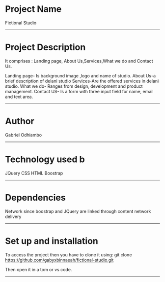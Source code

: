# Project Name
Fictional Studio

___
# Project Description
It comprises : Landing page, About Us,Services,What we do and Contact Us.

Landing page- Is background image ,logo  and name of studio.
About Us-a brief description of delani studio
Services-Are the offered services in delani studio.
What we do- Ranges from design, development and product management.
Contact US- Is a form with three input field for name, email and text area.
___

# Author
Gabriel Odhiambo

___

# Technology used b
JQuery
CSS
HTML
Boostrap

___

# Dependencies
Network since boostrap and JQuery are linked through content network delivery

___

# Set up and installation
 To access the project then you have to clone it using: git clone https://github.com/gabyxbinnaeah/fictional-studio.git

 Then open it in a tom or vs code.

___